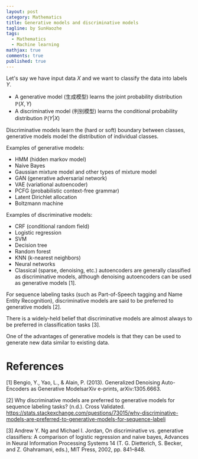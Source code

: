 ```yaml
---
layout: post
category: Mathematics
title: Generative models and discriminative models
tagline: by SunHaozhe
tags: 
  - Mathematics
  - Machine learning
mathjax: true
comments: true
published: true
---
```


Let's say we have input data $X$ and we want to classify the data into labels $Y$. 

* A generative model (生成模型) learns the joint probability distribution $\mathbb{P}(X, Y)$ 
* A discriminative model (判别模型) learns the conditional probability distribution $\mathbb{P}(Y|X)$

Discriminative models learn the (hard or soft) boundary between classes, generative models model the distribution of individual classes. 


Examples of generative models:

* HMM (hidden markov model)
* Naive Bayes 
* Gaussian mixture model and other types of mixture model 
* GAN (generative adversarial network) 
* VAE (variational autoencoder)
* PCFG (probabilistic context-free grammar)
* Latent Dirichlet allocation
* Boltzmann machine


Examples of discriminative models:

* CRF (conditional random field)
* Logistic regression 
* SVM
* Decision tree 
* Random forest 
* KNN (k-nearest neighbors) 
* Neural networks 
* Classical (sparse, denoising, etc.) autoencoders are generally classified as discriminative models, although denoising autoencoders can be used as generative models [1]. 


For sequence labeling tasks (such as Part-of-Speech tagging and Name Entity Recognition), discriminative models are said to be preferred to generative models [2]. 

There is a widely-held belief that discriminative models are almost always to be
preferred in classification tasks [3]. 

One of the advantages of generative models is that they can be used to generate new data similar to existing data. 



# References


[1] Bengio, Y., Yao, L., & Alain, P. (2013). Generalized Denoising Auto-Encoders as Generative ModelsarXiv e-prints, arXiv:1305.6663.

[2] Why discriminative models are preferred to generative models for sequence labeling tasks? (n.d.). Cross Validated. https://stats.stackexchange.com/questions/73015/why-discriminative-models-are-preferred-to-generative-models-for-sequence-labeli

[3] Andrew Y. Ng and Michael I. Jordan, On discriminative vs. generative classifiers: A comparison of logistic regression and naive bayes, Advances in Neural Information Processing Systems 14 (T. G. Dietterich, S. Becker, and Z. Ghahramani, eds.), MIT Press, 2002, pp. 841–848.